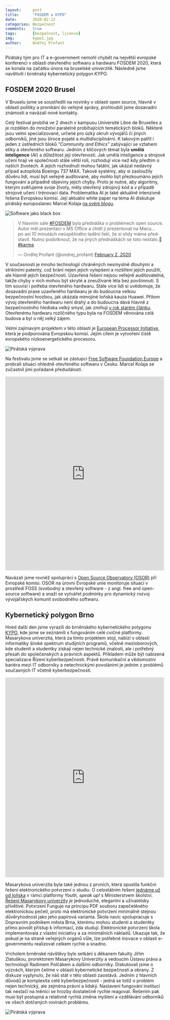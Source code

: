 ```yaml
---
layout:     post
title:      "FOSDEM a KYPO"
date:       2020-02-12
categories: Bezpečnost
comments:   true
tags:       [bezpečnost, licence]
img:        kypo1.jpg
author:     Ondřej Profant
---
```


Pirátský tým pro IT a e-government nemohl chybět na největší evropské konferenci v oblasti otevřeného softwaru a hardwaru FOSDEM 2020, která se konala na začátku února na bruselské univerzitě. Následně jsme navštívili i brněnský kybernetický polygon KYPO.

<!--more-->
## FOSDEM 2020 Brusel

V Bruselu jsme se soustředili na novinky v oblasti open source, hlavně v oblasti politiky a pronikání do veřejné správy, prohloubili jsme dosavadní známosti a navázali nové kontakty.

Celý festival probíhá ve 2 dnech v kampusu Université Libre de Bruxelles a je rozdělen do množství paralelně probíhajících tematických bloků. Některé jsou velmi specializované, určené pro úzký okruh vývojářů či jiných odborníků, jiné jsou široce pojaté a multidisciplinární. K takovým patřil i jeden z ústředních bloků *"Community and Ethics"* zabývající se vztahem etiky a otevřeného softwaru. Jedním z klíčových témat byla **umělá inteligence** (AI) a důležitost její otevřenosti. Jak umělá inteligence a strojové učení hrají ve společnosti stále větší roli, rozhodují více než kdy předtím o našich životech. A jejich rozhodnutí mohou fatální, jak ukázal nedávný případ autopilota Boeingu 737 MAX. Takové systémy, aby si zasloužily důvěru lidí, musí být veřejně auditované, aby mohlo být přezkoumáno jejich fungování a případně objeviny jejich chyby. Proto je nutné, aby algoritmy, kterým svěřujeme svoje životy, měly otevřený zdrojový kód a v případě strojové učení i trénovací data. Problematika AI je také aktuálně intenzivně řešena Evropskou komisí. Její aktuální white paper na téma AI diskutuje pirátský europoslanec Marcel Kolaja [na svém blogu](https://www.kolaja.eu/cs/post/20200219-artificial_intelligence_the_future_european_approach/).

![Software jako black box](/assets/img/posts/fosdem3.jpg)

<blockquote class="twitter-tweet"><p lang="cs" dir="ltr">V hlavním sále <a href="https://twitter.com/hashtag/FOSDEM?src=hash&amp;ref_src=twsrc%5Etfw">#FOSDEM</a> byla přednáška o problémech open source. Autor měl prezentaci v MS Office a chtěl ji prezentovat na Macu... <br>po asi 10 minutách neúspěšného ladění řekl, že si slidy máme představit. Nutno podotknout, že na jiných přednáškách se toto nestalo.🤭 <a href="https://twitter.com/hashtag/karma?src=hash&amp;ref_src=twsrc%5Etfw">#karma</a></p>&mdash; Ondřej Profant (@ondrej_profant) <a href="https://twitter.com/ondrej_profant/status/1223901298564702209?ref_src=twsrc%5Etfw">February 2, 2020</a></blockquote> <script async src="https://platform.twitter.com/widgets.js" charset="utf-8"></script>

V současnosti je mnoho technologií chráněných nesmyslně dlouhými a striktními patenty, což brání nejen jejich vylepšení a rozšíření jejich použití, ale hlavně jejich bezpečnosti. Uzavřená řešení nejsou veřejně auditovatelná, takže chyby v nich mohou být skryté a zneužívané léta bez povšimnutí.
S tím souvisí i potřeba otevřeného hardwaru. Stále více lidí si uvědomuje, že dosavadní praxe uzavřeného hardwaru je do budoucna velkou bezpečnostní hrozbou, jak ukázala mimojiné loňská kauza Huawei. Přitom vývoj otevřeného hardwaru není drahý a do budoucna dává hlavně z bezpečnostního hlediska velký smysl, jak zmiňuji [v rok starém článku](https://www.profant.eu/2019/otevreny-hardware.html). Otevřenému hardwaru rozličného typu byla na FOSDEM věnována celá budova a byl o něj velký zájem.

Velmi zajímavým projektem v této oblasti je [European Processor Initiative](https://www.european-processor-initiative.eu/), která je podporována Evropskou komisí. Jejím cílem je vytvoření čistě evropského nízkoenergetického procesoru.

![Pirátská výprava](/assets/img/posts/fosdem1.jpg)

Na festivalu jsme se setkali se zástupci [Free Software Foundation Europe](https://fsfe.org/) a probrali situaci ohledně otevřeného softwaru v Česku. Marcel Kolaja se zúčastnil jimi pořádané předudálosti.

<iframe src="https://www.facebook.com/plugins/post.php?href=https%3A%2F%2Fwww.facebook.com%2FPiratKolaja%2Fposts%2F1277891425736724&width=500" width="500" height="611" style="border:none;overflow:hidden" scrolling="no" frameborder="0" allowTransparency="true" allow="encrypted-media"></iframe>

Navázali jsme rovněž spolupráci s [Open Source Observatory (OSOR)](https://joinup.ec.europa.eu/collection/open-source-observatory-osor) při Evropské komisi. OSOR na úrovni Evropské unie monitoruje situaci v prostředí FOSS (svobodný a otevřený software - z angl. free and open-source software) a snaží se vytvářet podmínky pro dynamický rozvoj vývojářských komunit svobodného softwaru.


## Kybernetický polygon Brno

Hned další den jsme vyrazili do brněnského kybernetického polygonu [KYPO](https://www.kypo.cz), kde jsme se seznámili s fungováním celé cvičné platformy. Masarykova univerzita, která za tímto projektem stojí, nabízí v oblasti informatiky široké spektrum studijních programů, včetně mezioborových, kde studenti a studentky získají nejen technické znalosti, ale i potřebný přesah do společenských a právních aspektů. Příkladem může být nabízená specializace Řízení kyberbezpečnosti. Právě komunikační a vědomostní bariéra mezi IT odborníky a netechnickými povoláními je jedním z problémů současných IT včetně kyberbezpečnosti.

<iframe src="https://www.facebook.com/plugins/post.php?href=https%3A%2F%2Fwww.facebook.com%2Fpirat.kolarik%2Fposts%2F2533364133456079&width=500" width="500" height="630" style="border:none;overflow:hidden" scrolling="no" frameborder="0" allowTransparency="true" allow="encrypted-media"></iframe>

Masarykova univerzita byla také jednou z prvních, která spustila funkční řešení elektronického potvrzení o studiu. O celostátním řešení [jednáme už od loňska](https://www.piratskelisty.cz/clanek-2581-pirati-prosazuji-elektronicke-potvrzeni-o-studiu) v rámci platformy *Youth, speak up!* s Ministerstvem školství.
[Řešení Masarykovy univerzity](https://is.muni.cz/napoveda/student/potvrzeni_o_studiu) je jednoduché, elegantní a uživatelsky přívětivé. Potvrzení Funguje na principu PDF souboru zapečetěného  elektronickou pečetí, proto má elektronické potvrzení minimálně stejnou důvěryhodnost jako jeho papírová varianta.
Škola navíc spolupracuje s Dopravním podnikem města Brna, kterému mohou studenti a studentky přímo povolit přístup k informaci, zda studují.
Elektronické potvrzení škola implementovala z vlastní iniciativy a za minimálních nákladů. Ukazuje tak, že pokud je na straně veřejných orgánů vůle, lze potřebné inovace v oblasti e-governmentu realizovat celkem rychle a snadno.

Vrcholem brněnské návštěvy bylo setkání s děkanem fakulty Jiřím Zlatuškou, prorektorem Masarykovy Univerzity a vedoucím Ústavu práva a technologií Radimem Polčákem a dalšími odborníky. Diskutovali jsme o výzvách, kterým čelíme v oblasti kybernetické bezpečnosti a obrany. Z diskuze vyplynulo, že náš stát v této oblasti zaostává. Jedním z hlavních důvodů je komplexita celé kyberbezpečnosti - jedná se totiž o problém nejen technický, ale zejména právní a lidský. Nastavení fungování institucí tak nestačí na měnící se hrozby dostatečně rychle reagovat. Řešením pak musí být postupná a relativně rychlá změna myšlení a vzdělávání odborníků ve všech dotčených rovinách problému.

![Pirátská výprava](/assets/img/posts/kypo1.jpg)
